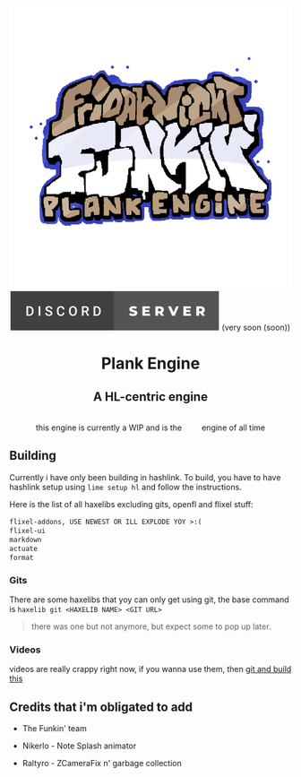<div align="center">

![logo](logoAnimated.gif)
</br>
![forthebadge](discord.svg) (very soon (soon))
# Plank Engine
## A HL-centric engine
<br/>
this engine is currently a WIP and is the &nbsp;&nbsp;&nbsp;&nbsp;&nbsp;&nbsp;&nbsp; engine of all time
</div>

## Building
Currently i have only been building in hashlink. To build, you have to have hashlink setup using `lime setup hl` and follow the instructions.

Here is the list of all haxelibs excluding gits, openfl and flixel stuff:
```
flixel-addons, USE NEWEST OR ILL EXPLODE YOY >:(
flixel-ui
markdown
actuate
format
```
### Gits
There are some haxelibs that yoy can only get using git, the base command is `haxelib git <HAXELIB NAME> <GIT URL>`

> there was one but not anymore, but expect some to pop up later.

### Videos
videos are really crappy right now, if you wanna use them, then [git and build this](https://github.com/HeapsIO/hlvideo)

## Credits that i'm obligated to add
- The Funkin' team

- Nikerlo - Note Splash animator
- Raltyro - ZCameraFix n' garbage collection
